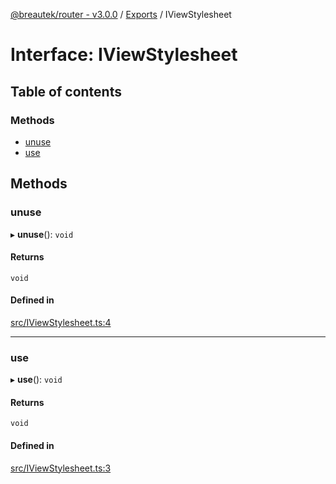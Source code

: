[@breautek/router - v3.0.0](../README.md) / [Exports](../modules.md) / IViewStylesheet

# Interface: IViewStylesheet

## Table of contents

### Methods

- [unuse](IViewStylesheet.md#unuse)
- [use](IViewStylesheet.md#use)

## Methods

### unuse

▸ **unuse**(): `void`

#### Returns

`void`

#### Defined in

[src/IViewStylesheet.ts:4](https://github.com/breautek/router/blob/18557bc/src/IViewStylesheet.ts#L4)

___

### use

▸ **use**(): `void`

#### Returns

`void`

#### Defined in

[src/IViewStylesheet.ts:3](https://github.com/breautek/router/blob/18557bc/src/IViewStylesheet.ts#L3)
